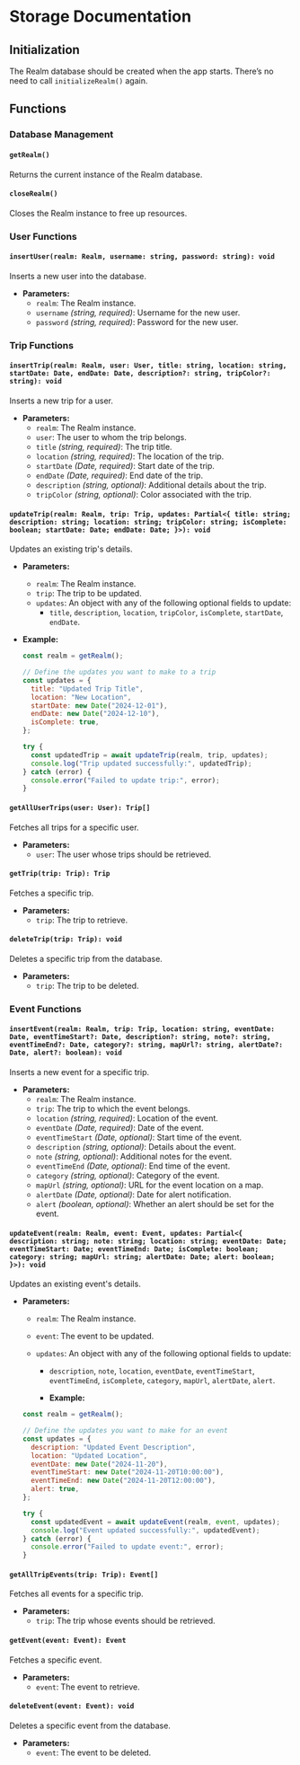 # Storage Documentation

## Initialization

The Realm database should be created when the app starts. There’s no need to call `initializeRealm()` again.

## Functions

### Database Management

#### `getRealm()`

Returns the current instance of the Realm database.

#### `closeRealm()`

Closes the Realm instance to free up resources.

### User Functions

#### `insertUser(realm: Realm, username: string, password: string): void`

Inserts a new user into the database.

- **Parameters:**
  - `realm`: The Realm instance.
  - `username` _(string, required)_: Username for the new user.
  - `password` _(string, required)_: Password for the new user.

### Trip Functions

#### `insertTrip(realm: Realm, user: User, title: string, location: string, startDate: Date, endDate: Date, description?: string, tripColor?: string): void`

Inserts a new trip for a user.

- **Parameters:**
  - `realm`: The Realm instance.
  - `user`: The user to whom the trip belongs.
  - `title` _(string, required)_: The trip title.
  - `location` _(string, required)_: The location of the trip.
  - `startDate` _(Date, required)_: Start date of the trip.
  - `endDate` _(Date, required)_: End date of the trip.
  - `description` _(string, optional)_: Additional details about the trip.
  - `tripColor` _(string, optional)_: Color associated with the trip.

#### `updateTrip(realm: Realm, trip: Trip, updates: Partial<{ title: string; description: string; location: string; tripColor: string; isComplete: boolean; startDate: Date; endDate: Date; }>): void`

Updates an existing trip's details.

- **Parameters:**
  - `realm`: The Realm instance.
  - `trip`: The trip to be updated.
  - `updates`: An object with any of the following optional fields to update:
    - `title`, `description`, `location`, `tripColor`, `isComplete`, `startDate`, `endDate`.
- **Example:**

  ```javascript
  const realm = getRealm();

  // Define the updates you want to make to a trip
  const updates = {
    title: "Updated Trip Title",
    location: "New Location",
    startDate: new Date("2024-12-01"),
    endDate: new Date("2024-12-10"),
    isComplete: true,
  };

  try {
    const updatedTrip = await updateTrip(realm, trip, updates);
    console.log("Trip updated successfully:", updatedTrip);
  } catch (error) {
    console.error("Failed to update trip:", error);
  }
  ```

#### `getAllUserTrips(user: User): Trip[]`

Fetches all trips for a specific user.

- **Parameters:**
  - `user`: The user whose trips should be retrieved.

#### `getTrip(trip: Trip): Trip`

Fetches a specific trip.

- **Parameters:**
  - `trip`: The trip to retrieve.

#### `deleteTrip(trip: Trip): void`

Deletes a specific trip from the database.

- **Parameters:**
  - `trip`: The trip to be deleted.

### Event Functions

#### `insertEvent(realm: Realm, trip: Trip, location: string, eventDate: Date, eventTimeStart?: Date, description?: string, note?: string, eventTimeEnd?: Date, category?: string, mapUrl?: string, alertDate?: Date, alert?: boolean): void`

Inserts a new event for a specific trip.

- **Parameters:**
  - `realm`: The Realm instance.
  - `trip`: The trip to which the event belongs.
  - `location` _(string, required)_: Location of the event.
  - `eventDate` _(Date, required)_: Date of the event.
  - `eventTimeStart` _(Date, optional)_: Start time of the event.
  - `description` _(string, optional)_: Details about the event.
  - `note` _(string, optional)_: Additional notes for the event.
  - `eventTimeEnd` _(Date, optional)_: End time of the event.
  - `category` _(string, optional)_: Category of the event.
  - `mapUrl` _(string, optional)_: URL for the event location on a map.
  - `alertDate` _(Date, optional)_: Date for alert notification.
  - `alert` _(boolean, optional)_: Whether an alert should be set for the event.

#### `updateEvent(realm: Realm, event: Event, updates: Partial<{ description: string; note: string; location: string; eventDate: Date; eventTimeStart: Date; eventTimeEnd: Date; isComplete: boolean; category: string; mapUrl: string; alertDate: Date; alert: boolean; }>): void`

Updates an existing event's details.

- **Parameters:**

  - `realm`: The Realm instance.
  - `event`: The event to be updated.
  - `updates`: An object with any of the following optional fields to update:

    - `description`, `note`, `location`, `eventDate`, `eventTimeStart`, `eventTimeEnd`, `isComplete`, `category`, `mapUrl`, `alertDate`, `alert`.

    - **Example:**

  ```javascript
  const realm = getRealm();

  // Define the updates you want to make for an event
  const updates = {
    description: "Updated Event Description",
    location: "Updated Location",
    eventDate: new Date("2024-11-20"),
    eventTimeStart: new Date("2024-11-20T10:00:00"),
    eventTimeEnd: new Date("2024-11-20T12:00:00"),
    alert: true,
  };

  try {
    const updatedEvent = await updateEvent(realm, event, updates);
    console.log("Event updated successfully:", updatedEvent);
  } catch (error) {
    console.error("Failed to update event:", error);
  }
  ```

#### `getAllTripEvents(trip: Trip): Event[]`

Fetches all events for a specific trip.

- **Parameters:**
  - `trip`: The trip whose events should be retrieved.

#### `getEvent(event: Event): Event`

Fetches a specific event.

- **Parameters:**
  - `event`: The event to retrieve.

#### `deleteEvent(event: Event): void`

Deletes a specific event from the database.

- **Parameters:**
  - `event`: The event to be deleted.
